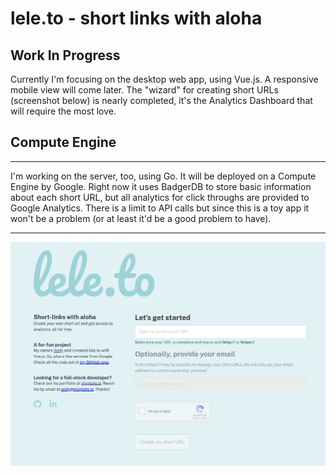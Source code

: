 # lele.to - short links with aloha

## Work In Progress
Currently I'm focusing on the desktop web app, using Vue.js. A responsive mobile view will come later. The "wizard" for creating short URLs (screenshot below) is nearly completed, it's the Analytics Dashboard that will require the most love.

## Compute Engine
---
I'm working on the server, too, using Go. It will be deployed on a Compute Engine by Google. Right now it uses BadgerDB to store basic information about each short URL, but all analytics for click throughs are provided to Google Analytics. There is a limit to API calls but since this is a toy app it won't be a problem (or at least it'd be a good problem to have).

---

![lele.to](screenshot.jpg)